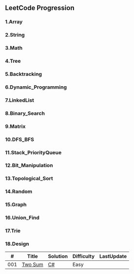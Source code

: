 ## LeetCode Progression

### 1.Array
### 2.String
### 3.Math
### 4.Tree
### 5.Backtracking
### 6.Dynamic_Programming
### 7.LinkedList
### 8.Binary_Search
### 9.Matrix
### 10.DFS_BFS
### 11.Stack_PriorityQueue
### 12.Bit_Manipulation
### 13.Topological_Sort
### 14.Random
### 15.Graph
### 16.Union_Find
### 17.Trie
### 18.Design

| # | Title | Solution | Difficulty | LastUpdate |
|---| ----- | -------- | ---------- | ---------- |
|001|[Two Sum](https://leetcode.com/problems/two-sum/) | [C#](./LeetCode/3.Math/1.Two_Sum.cs)|Easy|
